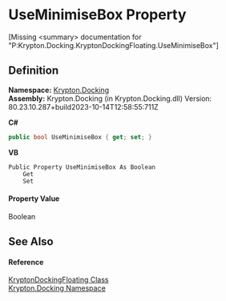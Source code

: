# UseMinimiseBox Property


\[Missing &lt;summary&gt; documentation for "P:Krypton.Docking.KryptonDockingFloating.UseMinimiseBox"\]



## Definition
**Namespace:** <a href="98399376-cf41-9454-4b4d-4fab2ca20bc7.md">Krypton.Docking</a>  
**Assembly:** Krypton.Docking (in Krypton.Docking.dll) Version: 80.23.10.287+build2023-10-14T12:58:55:711Z

**C#**
``` C#
public bool UseMinimiseBox { get; set; }
```
**VB**
``` VB
Public Property UseMinimiseBox As Boolean
	Get
	Set
```



#### Property Value
Boolean

## See Also


#### Reference
<a href="e3b84e4f-a366-4727-950a-50d4677bc780.md">KryptonDockingFloating Class</a>  
<a href="98399376-cf41-9454-4b4d-4fab2ca20bc7.md">Krypton.Docking Namespace</a>  
